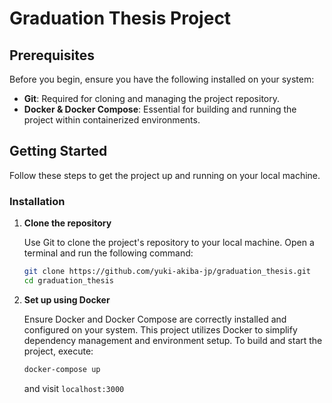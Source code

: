# Graduation Thesis Project
## Prerequisites

Before you begin, ensure you have the following installed on your system:
- **Git**: Required for cloning and managing the project repository.
- **Docker & Docker Compose**: Essential for building and running the project within containerized environments.

## Getting Started

Follow these steps to get the project up and running on your local machine.

### Installation

1. **Clone the repository**

   Use Git to clone the project's repository to your local machine. Open a terminal and run the following command:

   ```bash
   git clone https://github.com/yuki-akiba-jp/graduation_thesis.git
   cd graduation_thesis
   ```

2. **Set up using Docker**

   Ensure Docker and Docker Compose are correctly installed and configured on your system. This project utilizes Docker to simplify dependency management and environment setup. To build and start the project, execute:

   ```bash
   docker-compose up
   ```
   and visit ```localhost:3000```
